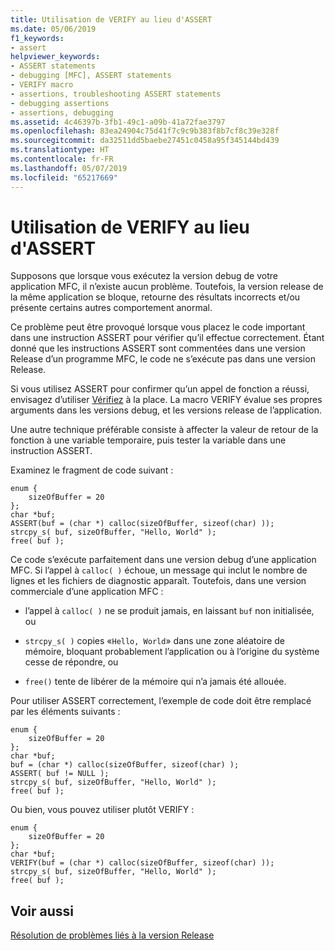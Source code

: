 ```yaml
---
title: Utilisation de VERIFY au lieu d'ASSERT
ms.date: 05/06/2019
f1_keywords:
- assert
helpviewer_keywords:
- ASSERT statements
- debugging [MFC], ASSERT statements
- VERIFY macro
- assertions, troubleshooting ASSERT statements
- debugging assertions
- assertions, debugging
ms.assetid: 4c46397b-3fb1-49c1-a09b-41a72fae3797
ms.openlocfilehash: 83ea24904c75d41f7c9c9b383f8b7cf8c39e328f
ms.sourcegitcommit: da32511dd5baebe27451c0458a95f345144bd439
ms.translationtype: HT
ms.contentlocale: fr-FR
ms.lasthandoff: 05/07/2019
ms.locfileid: "65217669"
---
```

# <a name="using-verify-instead-of-assert"></a>Utilisation de VERIFY au lieu d'ASSERT

Supposons que lorsque vous exécutez la version debug de votre application MFC, il n’existe aucun problème. Toutefois, la version release de la même application se bloque, retourne des résultats incorrects et/ou présente certains autres comportement anormal.

Ce problème peut être provoqué lorsque vous placez le code important dans une instruction ASSERT pour vérifier qu’il effectue correctement. Étant donné que les instructions ASSERT sont commentées dans une version Release d’un programme MFC, le code ne s’exécute pas dans une version Release.

Si vous utilisez ASSERT pour confirmer qu’un appel de fonction a réussi, envisagez d’utiliser [Vérifiez](../mfc/reference/diagnostic-services.md#verify) à la place. La macro VERIFY évalue ses propres arguments dans les versions debug, et les versions release de l’application.

Une autre technique préférable consiste à affecter la valeur de retour de la fonction à une variable temporaire, puis tester la variable dans une instruction ASSERT.

Examinez le fragment de code suivant :

```
enum {
    sizeOfBuffer = 20
};
char *buf;
ASSERT(buf = (char *) calloc(sizeOfBuffer, sizeof(char) ));
strcpy_s( buf, sizeOfBuffer, "Hello, World" );
free( buf );
```

Ce code s’exécute parfaitement dans une version debug d’une application MFC. Si l’appel à `calloc( )` échoue, un message qui inclut le nombre de lignes et les fichiers de diagnostic apparaît. Toutefois, dans une version commerciale d’une application MFC :

- l’appel à `calloc( )` ne se produit jamais, en laissant `buf` non initialisée, ou

- `strcpy_s( )` copies «`Hello, World`» dans une zone aléatoire de mémoire, bloquant probablement l’application ou à l’origine du système cesse de répondre, ou

- `free()` tente de libérer de la mémoire qui n’a jamais été allouée.

Pour utiliser ASSERT correctement, l’exemple de code doit être remplacé par les éléments suivants :

```
enum {
    sizeOfBuffer = 20
};
char *buf;
buf = (char *) calloc(sizeOfBuffer, sizeof(char) );
ASSERT( buf != NULL );
strcpy_s( buf, sizeOfBuffer, "Hello, World" );
free( buf );
```

Ou bien, vous pouvez utiliser plutôt VERIFY :

```
enum {
    sizeOfBuffer = 20
};
char *buf;
VERIFY(buf = (char *) calloc(sizeOfBuffer, sizeof(char) ));
strcpy_s( buf, sizeOfBuffer, "Hello, World" );
free( buf );
```

## <a name="see-also"></a>Voir aussi

[Résolution de problèmes liés à la version Release](fixing-release-build-problems.md)

